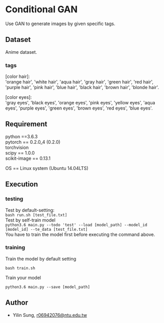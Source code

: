 # **Conditional GAN**
Use GAN to generate images by given specific tags.

## **Dataset**
Anime dataset.

### **tags**

\[color hair\]: <br/>
'orange hair', 'white hair', 'aqua hair', 'gray hair',
'green hair', 'red hair', 'purple hair', 'pink hair',
'blue hair', 'black hair', 'brown hair', 'blonde hair'.

\[color eyes\]: <br/>
'gray eyes', 'black eyes', 'orange eyes',
'pink eyes', 'yellow eyes', 'aqua eyes', 'purple eyes',
'green eyes', 'brown eyes', 'red eyes', 'blue eyes'.


## **Requirement**
python ==3.6.3 <br/>
pytorch == 0.2.0_4 (0.2.0) <br/>
torchvision <br/>
scipy == 1.0.0 <br/>
scikit-image == 0.13.1 <br/>

OS == Linux system (Ubuntu 14.04LTS)

## **Execution**

### **testing**

Test by default-setting: <br/>
`bash run.sh [test_file.txt]` <br/>
Test by self-train model <br/>
`python3.6 main.py --todo 'test' --load [model_path] --model_id [model_id] --te_data [test_file.txt]` <br/>
You have to train the model first before executing the command above.

### **training**

Train the model by default setting <br/>

`bash train.sh` <br/>

Train your model<br/>

`python3.6 main.py --save [model_path]`

## **Author**

* Yilin Sung, r06942076@ntu.edu.tw
